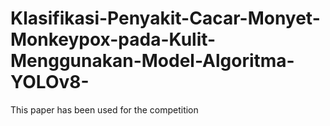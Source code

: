 # Klasifikasi-Penyakit-Cacar-Monyet-Monkeypox-pada-Kulit-Menggunakan-Model-Algoritma-YOLOv8-

This paper has been used for the competition
